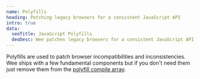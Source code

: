```yaml
---
name: Polyfills
heading: Patching legacy browsers for a consistent JavaScript API
intro: true
data:
  seoTitle: JavaScript Polyfills
  deoDesc: Wee patches legacy browsers for a consistent JavaScript API by using a collection of polyfills to support HTML5, ES5, placeholders, SVGs, and more.
---
```


Polyfills are used to patch browser incompatibilities and inconsistencies. Wee ships with a few fundamental components but if you don't need them just remove them from the [polyfill compile array](/build/config#project).